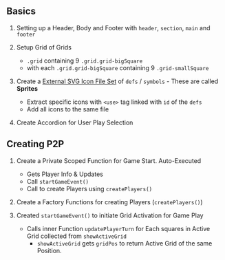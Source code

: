## Basics

1. Setting up a Header, Body and Footer with `header`, `section`, `main` and `footer`

2. Setup Grid of Grids
    - `.grid` containing 9 `.grid.grid-bigSquare`
    - with each `.grid.grid-bigSquare` containing 9 `.grid-smallSquare`

3. Create a [External SVG Icon File Set](../icons.svg) of `defs` / `symbols` - These are called **Sprites**
    - Extract specific icons with `<use>` tag linked with `id` of the `defs`
    - Add all icons to the same file

4. Create Accordion for User Play Selection

## Creating P2P

1. Create a Private Scoped Function for Game Start. Auto-Executed
    - Gets Player Info & Updates
    - Call `startGameEvent()`
    - Call to create Players using `createPlayers()`

2. Create a Factory Functions for creating Players (`createPlayers()`)

3. Created `startGameEvent()` to initiate Grid Activation for Game Play
    - Calls inner Function `updatePlayerTurn` for Each squares in Active Grid collected from `showActiveGrid`
        - `showActiveGrid` gets `gridPos` to return Active Grid of the same Position.